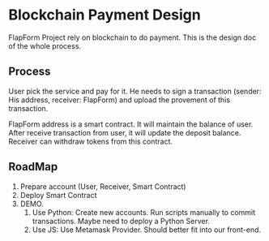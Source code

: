 # Blockchain Payment Design

FlapForm Project rely on blockchain to do payment. This is the design doc of the whole process.


## Process
User pick the service and pay for it. He needs to sign a transaction (sender: His address, receiver: FlapForm) and upload the provement of this transaction. 

FlapForm address is a smart contract. It will maintain the balance of user. After receive transaction from user, it will update the deposit balance. Receiver can withdraw tokens from this contract.


## RoadMap
1. Prepare account (User, Receiver, Smart Contract)
2. Deploy Smart Contract
3. DEMO.
    1. Use Python: Create new accounts. Run scripts manually to commit transactions. Maybe need to deploy a Python Server.
    2. Use JS: Use Metamask Provider. Should better fit into our front-end. 






